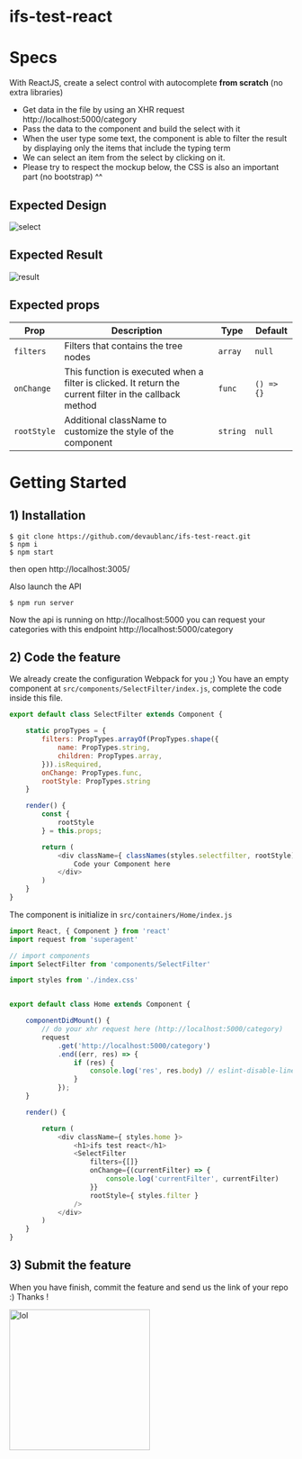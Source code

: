 # ifs-test-react


# Specs

With ReactJS, create a select control with autocomplete **from scratch** (no extra libraries)

* Get data in the file by using an XHR request http://localhost:5000/category
* Pass the data to the component and build the select with it
* When the user type some text, the component is able to filter the result by displaying only the items that include the typing term
* We can select an item from the select by clicking on it.
* Please try to respect the mockup below, the CSS is also an important part (no bootstrap) ^^

## Expected Design
<img src="https://raw.githubusercontent.com/devaublanc/ifs-test-react/master/select.png" alt="select">

## Expected Result
<img src="https://raw.githubusercontent.com/devaublanc/ifs-test-react/master/result.gif" alt="result">

## Expected props

Prop | Description | Type | Default
---- | ----------- | ------- | -------
`filters` | Filters that contains the tree nodes | `array` | `null`
`onChange` | This function is executed when a filter is clicked. It return the current filter in the callback method | `func` | `() => {}`
`rootStyle` | Additional className to customize the style of the component | `string` | `null`


# Getting Started


## 1) Installation

```
$ git clone https://github.com/devaublanc/ifs-test-react.git
$ npm i
$ npm start
```

then open http://localhost:3005/

Also launch the API

```
$ npm run server
```

Now the api is running on http://localhost:5000 you can request your categories with this endpoint http://localhost:5000/category


## 2) Code the feature

We already create the configuration Webpack for you ;)
You have an empty component at `src/components/SelectFilter/index.js`, complete the code inside this file.

```javascript
export default class SelectFilter extends Component {

    static propTypes = {
        filters: PropTypes.arrayOf(PropTypes.shape({
            name: PropTypes.string,
            children: PropTypes.array,
        })).isRequired,
        onChange: PropTypes.func,
        rootStyle: PropTypes.string
    }

    render() {
        const {
            rootStyle
        } = this.props;

        return (
            <div className={ classNames(styles.selectfilter, rootStyle)}>
                Code your Component here
            </div>
        )
    }
}
```

The component is initialize in `src/containers/Home/index.js`

```javascript
import React, { Component } from 'react'
import request from 'superagent'

// import components
import SelectFilter from 'components/SelectFilter'

import styles from './index.css'


export default class Home extends Component {

    componentDidMount() {
        // do your xhr request here (http://localhost:5000/category)
        request
            .get('http://localhost:5000/category')
            .end((err, res) => {
                if (res) {
                    console.log('res', res.body) // eslint-disable-line
                }
            });
    }

    render() {

        return (
            <div className={ styles.home }>
                <h1>ifs test react</h1>
                <SelectFilter
                    filters={[]}
                    onChange={(currentFilter) => {
                        console.log('currentFilter', currentFilter)
                    }}
                    rootStyle={ styles.filter }
                />
            </div>
        )
    }
}
```

## 3) Submit the feature

When you have finish, commit the feature and send us the link of your repo :) Thanks !

<img src="http://ljdchost.com/ODSWaAt.gif" alt="lol" width="250">
